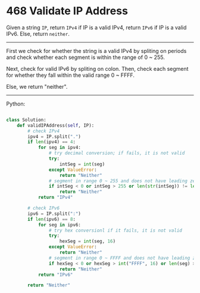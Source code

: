 468 Validate IP Address
=======================

Given a string `IP`, return `IPv4` if IP is a valid IPv4, return `IPv6` if IP
is a valid IPv6. Else, return `neither`.

---

First we check for whether the string is a valid IPv4 by spliting on periods
and check whether each segment is within the range of 0 ~ 255.

Next, check for valid IPv6 by spliting on colon. Then, check each segment for
whether they fall within the valid range 0 ~ FFFF.

Else, we return "neither".

---

Python:

```python

class Solution:
    def validIPAddress(self, IP):
        # check IPv4
        ipv4 = IP.split(".")
        if len(ipv4) == 4:
            for seg in ipv4:
                # try decimal conversion; if fails, it is not valid
                try:
                    intSeg = int(seg)
                except ValueError:
                    return "Neither"
                # segment in range 0 ~ 255 and does not have leading zeros
                if intSeg < 0 or intSeg > 255 or len(str(intSeg)) != len(seg):
                    return "Neither"
            return "IPv4"

        # check IPv6
        ipv6 = IP.split(":")
        if len(ipv6) == 8:
            for seg in ipv6:
                # try hex conversionl if it fails, it is not valid
                try:
                    hexSeg = int(seg, 16)
                except ValueError:
                    return "Neither"
                # segment in range 0 ~ FFFF and does not have leading zeros
                if hexSeg < 0 or hexSeg > int("FFFF", 16) or len(seg) > 4:
                    return "Neither"
            return "IPv6"

        return "Neither"
```
